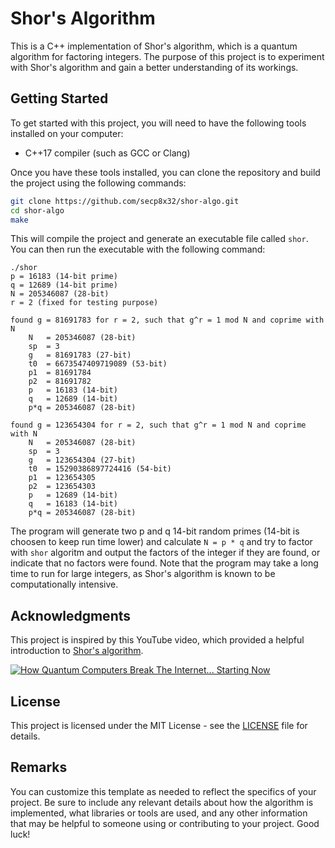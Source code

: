 Shor's Algorithm
================

This is a C++ implementation of Shor's algorithm, which is a quantum algorithm for factoring integers. The purpose of this project is to experiment with Shor's algorithm and gain a better understanding of its workings.

Getting Started
---------------

To get started with this project, you will need to have the following tools installed on your computer:

*   C++17 compiler (such as GCC or Clang)

Once you have these tools installed, you can clone the repository and build the project using the following commands:


```bash
git clone https://github.com/secp8x32/shor-algo.git
cd shor-algo
make
```

This will compile the project and generate an executable file called `shor`. You can then run the executable with the following command:


```
./shor
p = 16183 (14-bit prime)
q = 12689 (14-bit prime)
N = 205346087 (28-bit)
r = 2 (fixed for testing purpose)

found g = 81691783 for r = 2, such that g^r = 1 mod N and coprime with N
    N   = 205346087 (28-bit)
    sp  = 3
    g   = 81691783 (27-bit)
    t0  = 6673547409719089 (53-bit)
    p1  = 81691784
    p2  = 81691782
    p   = 16183 (14-bit)
    q   = 12689 (14-bit)
    p*q = 205346087 (28-bit)

found g = 123654304 for r = 2, such that g^r = 1 mod N and coprime with N
    N   = 205346087 (28-bit)
    sp  = 3
    g   = 123654304 (27-bit)
    t0  = 15290386897724416 (54-bit)
    p1  = 123654305
    p2  = 123654303
    p   = 12689 (14-bit)
    q   = 16183 (14-bit)
    p*q = 205346087 (28-bit)

```

The program will generate two p and q 14-bit random primes (14-bit is choosen to keep run time lower) and calculate `N = p * q` and try to factor with `shor` algoritm and output the factors of the integer if they are found, or indicate that no factors were found. Note that the program may take a long time to run for large integers, as Shor's algorithm is known to be computationally intensive.

Acknowledgments
---------------

This project is inspired by this YouTube video, which provided a helpful introduction to [Shor's algorithm](https://en.wikipedia.org/wiki/Shor%27s_algorithm).

[![How Quantum Computers Break The Internet... Starting Now](https://img.youtube.com/vi/-UrdExQW0cs/0.jpg)](https://www.youtube.com/watch?v=-UrdExQW0cs)

License
-------

This project is licensed under the MIT License - see the [LICENSE](LICENSE) file for details.

Remarks
-------

You can customize this template as needed to reflect the specifics of your project. Be sure to include any relevant details about how the algorithm is implemented, what libraries or tools are used, and any other information that may be helpful to someone using or contributing to your project. Good luck!